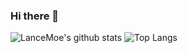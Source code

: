 ### Hi there 👋
![LanceMoe's github stats](https://github-readme-stats.vercel.app/api?username=LanceMoe&count_private=true&show_icons=true)
![Top Langs](https://github-readme-stats.vercel.app/api/top-langs/?username=LanceMoe&hide=php,css&layout=compact)

<!-- Here are some ideas to get you started:

- 🔭 I’m currently working on ...
- 🌱 I’m currently learning ...
- 👯 I’m looking to collaborate on ...
- 🤔 I’m looking for help with ...
- 💬 Ask me about ...
- 📫 How to reach me: ...
- 😄 Pronouns: ...
- ⚡ Fun fact: ...
